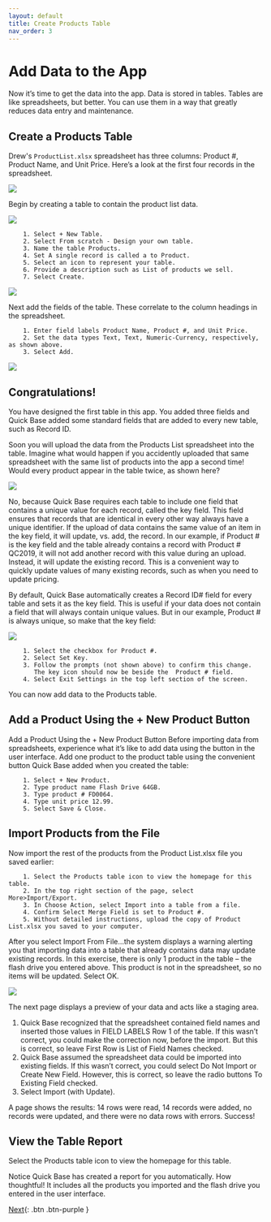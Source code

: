 ```yaml
---
layout: default
title: Create Products Table
nav_order: 3
---
```


# Add Data to the App

Now it’s time to get the data into the app.  Data is stored in tables.  Tables are like spreadsheets, but better.  You can use them in a way that greatly reduces data entry and maintenance.  

## Create a Products Table

Drew's `ProductList.xlsx` spreadsheet has three columns:  Product #, Product Name, and Unit Price. Here’s a look at the first four records in the spreadsheet.  

![](assets/images/prodTable.png)

Begin by creating a table to contain the product list data. 

![](assets/images/newTableBtn.png)  

~~~
    1. Select + New Table.  
    2. Select From scratch - Design your own table.
    3. Name the table Products.
    4. Set A single record is called a to Product.
    5. Select an icon to represent your table. 
    6. Provide a description such as List of products we sell.
    7. Select Create.
~~~

![](assets/images/newTable.png)

Next add the fields of the table.  These correlate to the column headings in the spreadsheet. 

~~~
    1. Enter field labels Product Name, Product #, and Unit Price. 
    2. Set the data types Text, Text, Numeric-Currency, respectively, as shown above.
    3. Select Add. 
~~~

![](assets/images/newFields.png)

## Congratulations! 
You have designed the first table in this app.  You added three fields and Quick Base added some standard fields that are added to every new table, such as Record ID.  

Soon you will upload the data from the Products List spreadsheet into the table.  Imagine what would happen if you accidently uploaded that same spreadsheet with the same list of products into the app a second time!  Would every product appear in the table twice, as shown here?

![](assets/images/dupData.png)

No, because Quick Base requires each table to include one field that contains a unique value for each record, called the key field. This field ensures that records that are identical in every other way always have a unique identifier. If the upload of data contains the same value of an item in the key field, it will update, vs. add, the record.  In our example, if Product # is the key field and the table already contains a record with Product # QC2019, it will not add another record with this value during an upload.  Instead, it will update the existing record.  This is a convenient way to quickly update values of many existing records, such as when you need to update pricing.

By default, Quick Base automatically creates a Record ID# field for every table and sets it as the key field.  This is useful if your data does not contain a field that will always contain unique values.  But in our example, Product # is always unique, so make that the key field:

![](assets/images/keyField.png)

~~~
    1. Select the checkbox for Product #.
    2. Select Set Key.
    3. Follow the prompts (not shown above) to confirm this change. 
       The key icon should now be beside the  Product # field.  
    4. Select Exit Settings in the top left section of the screen.
~~~

You can now add data to the Products table. 

## Add a Product Using the + New Product Button

Add a Product Using the + New Product Button
Before importing data from spreadsheets, experience what it’s like to add data using the button in the user interface. Add one product to the product table using the convenient button Quick Base added when you created the table:

~~~
    1. Select + New Product.  
    2. Type product name Flash Drive 64GB.
    3. Type product # FD0064.
    4. Type unit price 12.99.
    5. Select Save & Close.
~~~

## Import Products from the File

Now import the rest of the products from the Product List.xlsx file you saved earlier:

~~~
    1. Select the Products table icon to view the homepage for this table.  
    2. In the top right section of the page, select More>Import/Export.
    3. In Choose Action, select Import into a table from a file. 
    4. Confirm Select Merge Field is set to Product #.
    5. Without detailed instructions, upload the copy of Product List.xlsx you saved to your computer. 
~~~

After you select Import From File…the system displays a warning alerting you that importing data into a table that already contains data may update existing records. In this exercise, there is only 1 product in the table – the flash drive you entered above. This product is not in the spreadsheet, so no items will be updated. Select OK.

![](assets/images/importProdcuts.png)

The next page displays a preview of your data and acts like a staging area.

1.	Quick Base recognized that the spreadsheet contained field names and inserted those values in FIELD LABELS Row 1 of the table. If this wasn’t correct, you could make the correction now, before the import. But this is correct, so leave First Row is List of Field Names checked. 
2.	Quick Base assumed the spreadsheet data could be imported into existing fields. If this wasn’t correct, you could select Do Not Import or Create New Field. However, this is correct, so leave the radio buttons To Existing Field checked. 
3.	Select Import (with Update). 

A page shows the results: 14 rows were read, 14 records were added, no records were updated, and there were no data rows with errors. Success!

## View the Table Report

Select the Products table icon to view the homepage for this table.  

Notice Quick Base has created a report for you automatically. How thoughtful! It includes all the products you imported and the flash drive you entered in the user interface.

[Next](createOrders.html){: .btn .btn-purple }